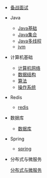 
* [备战面试](./docs/a-1备战面试.md)
  
* Java

  * [Java基础](./docs/b-1面试题总结-Java基础.md)
  * [Java集合](./docs/b-2Java集合.md)
  * [Java多线程](./docs/b-3Java多线程.md)
  * [jvm](./docs/b-4jvm.md)

* 计算机基础

  * [计算机网络](./docs/c-1计算机网络.md)
  * [数据结构](./docs/c-2数据结构.md)
  * [算法](./docs/c-3算法.md)
  * [操作系统](./docs/c-4操作系统.md)  

* Redis

  - [redis](./docs/d-1redis.md)

* 数据库

  - [数据库](./docs/e-1数据库.md)

* Spring

  - [spring](./docs/f-1spring.md)

* 分布式与微服务

  [分布式与微服务](g-1分布式与微服务)

